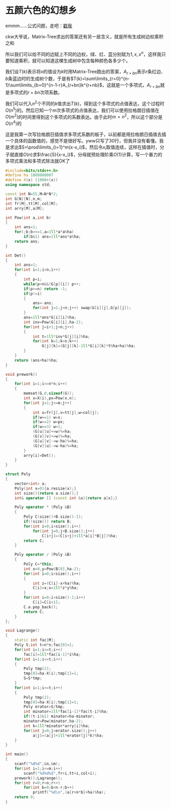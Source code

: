 # 五颜六色的幻想乡

emmm……公式问题，走吧：[戳我](https://ebola-emperor.blog.luogu.org/wu-yan-liu-se-di-huan-xiang-xiang)

ckw大爷说，Matrix-Tree求出的答案还有另一层含义，就是所有生成树边权乘积之和

所以我们可以给不同的边赋上不同的边权，绿、红、蓝分别赋为$1,x,x^n$，这样我只要知道乘积，就可以知道这棵生成树中包含每种颜色各多少个。

我们设$T(k)$表示将$x$的值设为$k$时用Matrix-Tree跑出的答案，$A_{r+bn}$表示$r$条红边、$b$条蓝边时的生成树个数，于是有$T(k)=\sum\limits_{r=0}^{n-1}\sum\limits_{b=0}^{n-1-r}A_{r+bn}k^{r+nb}$，这就是一个多项式，$A_{r+bn}$就是多项式的$r+bn$次项系数。

我们可以代入$n^2$个不同的$k$值求出$T(k)$，得到这个多项式的点值表达，这个过程时$O(n^5)$的。然后已知一个$m$次多项式的点值表达，我们可以使用拉格朗日插值在$O(m^2)$的时间里得到这个多项式的系数表达。由于此时$m=n^2$，所以这个部分是$O(n^4)$的

这是我第一次写拉格朗日插值求多项式系数的板子，以前都是用拉格朗日插值去插一个具体的函数值的，感觉不是很好写。yww只写了30行，但我并没有看懂。我是求出$S=\prod\limits_{i=1}^m(x-x_i)$，然后令$x_i$取值连续，这样在插值时，分子就直接$O(n)$求$\frac{S}{x-x_i}$，分母就预处理阶乘$O(1)$计算，写一个暴力的多项式乘法和多项式除法就OK了

```cpp
#include<bits/stdc++.h>
#define ha 1000000007
#define X(x) (1000+(x))
using namespace std;

const int N=55,M=N*N*2;
int G[N][N],n,m;
int fr[M],tt[M],col[M];
int arry[M],a[M];

int Pow(int a,int b)
{
    int ans=1;
    for(;b;b>>=1,a=1ll*a*a%ha)
        if(b&1) ans=1ll*ans*a%ha;
    return ans;
}

int Det()
{
    int ans=1;
    for(int i=1;i<n;i++)
    {
        int p=i;
        while(p<n&&!G[p][i]) p++;
        if(p>=n) return -1;
        if(p!=i)
        {
            ans=-ans;
            for(int j=1;j<n;j++) swap(G[i][j],G[p][j]);
        }
        ans=1ll*ans*G[i][i]%ha;
        int inv=Pow(G[i][i],ha-2);
        for(int j=i+1;j<n;j++)
        {
            int t=1ll*inv*G[j][i]%ha;
            for(int k=1;k<n;k++)
                G[j][k]=(G[j][k]-1ll*G[i][k]*t%ha+ha)%ha;
        }
    }
    return (ans+ha)%ha;
}

void prework()
{
    for(int i=1;i<=n*n;i++)
    {
        memset(G,0,sizeof(G));
        int x=X(i),px=Pow(x,n);
        for(int j=1;j<=m;j++)
        {
            int u=fr[j],v=tt[j],w=col[j];
            if(w==1) w=x;
            if(w==2) w=px;
            if(w==3) w=1;
            (G[u][u]+=w)%=ha;
            (G[v][v]+=w)%=ha;
            (G[u][v]-=w-ha)%=ha;
            (G[v][u]-=w-ha)%=ha;
        }
        arry[i]=Det();
    }
}

struct Poly
{
    vector<int> a;
    Poly(int x=0){a.resize(x);}
    int size(){return a.size();}
    int& operator [] (const int &x){return a[x];}

    Poly operator * (Poly &B)
    {
        Poly C(size()+B.size()-1);
        if(!size()) return B;
        for(int i=0;i<size();i++)
            for(int j=0;j<B.size();j++)
                C[i+j]=(C[i+j]+1ll*a[i]*B[j])%ha;
        return C;
    }

    Poly operator / (Poly &B)
    {
        Poly C=*this;
        int x=0,y=Pow(B[0],ha-2);
        for(int i=0;i<size();i++)
        {
            int z=(C[i]-x+ha)%ha;
            C[i]=x;x=1ll*z*y%ha;
        }
        for(int i=0;i<size()-1;i++)
            C[i]=C[i+1];
        C.a.pop_back();
        return C;
    }
};

void Lagrange()
{
    static int fac[M];
    Poly S;int t=n*n;fac[0]=1;
    for(int i=1;i<=t;i++)
        fac[i]=1ll*fac[i-1]*i%ha;
    for(int i=1;i<=t;i++)
    {
        Poly tmp(2);
        tmp[0]=ha-X(i);tmp[1]=1;
        S=S*tmp;
    }
    for(int i=1;i<=t;i++)
    {
        Poly tmp(2);
        tmp[0]=ha-X(i);tmp[1]=1;
        Poly erator=S/tmp;
        int minator=1ll*fac[i-1]*fac[t-i]%ha;
        if((t-i)&1) minator=ha-minator;
        minator=Pow(minator,ha-2);
        int k=1ll*minator*arry[i]%ha;
        for(int j=0;j<erator.size();j++)
            a[j]=(a[j]+1ll*erator[j]*k)%ha;
    }
}

int main()
{
    scanf("%d%d",&n,&m);
    for(int i=1;i<=m;i++)
        scanf("%d%d%d",fr+i,tt+i,col+i);
    prework();Lagrange();
    for(int r=0;r<n;r++)
        for(int b=0;b<n-r;b++)
            printf("%d\n",(a[r+n*b]+ha)%ha);
    return 0;
}
```

